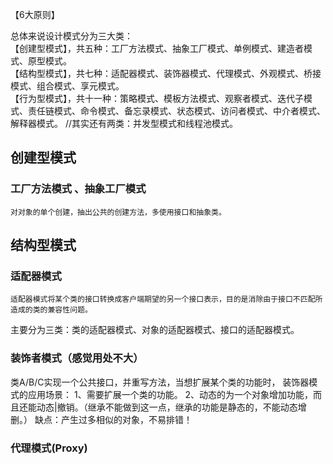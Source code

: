 
【6大原则】

总体来说设计模式分为三大类：<br>
【创建型模式】，共五种：工厂方法模式、抽象工厂模式、单例模式、建造者模式、原型模式。<br>
【结构型模式】，共七种：适配器模式、装饰器模式、代理模式、外观模式、桥接模式、组合模式、享元模式。<br>
【行为型模式】，共十一种：策略模式、模板方法模式、观察者模式、迭代子模式、责任链模式、命令模式、备忘录模式、状态模式、访问者模式、中介者模式、解释器模式。
//其实还有两类：并发型模式和线程池模式。

## 创建型模式
### 工厂方法模式 、抽象工厂模式
    对对象的单个创建，抽出公共的创建方法，多使用接口和抽象类。




## 结构型模式
### 适配器模式
    适配器模式将某个类的接口转换成客户端期望的另一个接口表示，目的是消除由于接口不匹配所造成的类的兼容性问题。
主要分为三类：类的适配器模式、对象的适配器模式、接口的适配器模式。

### 装饰者模式（感觉用处不大）
类A/B/C实现一个公共接口，并重写方法，当想扩展某个类的功能时，
装饰器模式的应用场景：
1、需要扩展一个类的功能。
2、动态的为一个对象增加功能，而且还能动态|撤销。（继承不能做到这一点，继承的功能是静态的，不能动态增删。）
缺点：产生过多相似的对象，不易排错！

### 代理模式(Proxy)

